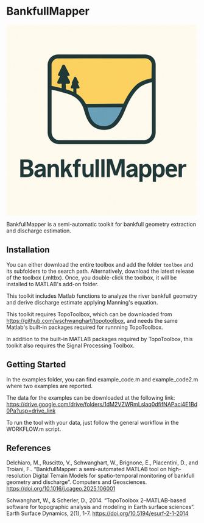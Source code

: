 # BankfullMapper

<img src="images/bankfull_map.png" align="center" width=500>

BankfullMapper is a semi-automatic toolkit for bankfull geometry extraction and discharge estimation.


## Installation

You can either download the entire toolbox and add the folder `toolbox` and its subfolders to the search path. Alternatively, download the latest release of the toolbox (.mltbx). Once, you double-click the toolbox, it will be installed to MATLAB's add-on folder.

This toolkit includes Matlab functions to analyze the river bankfull geometry and derive discharge estimate applying Manning's equation. 

This toolkit requires TopoToolbox, which can be downloaded from https://github.com/wschwanghart/topotoolbox, and needs the same Matlab's built-in packages required for runnning TopoToolbox.

In addition to the built-in MATLAB packages required by TopoToolbox, this toolkit also requires the Signal Processing Toolbox.


## Getting Started

In the examples folder, you can find example_code.m and example_code2.m where two examples are reported.

The data for the examples can be downloaded at the following link: https://drive.google.com/drive/folders/1dM2VZWRmLslaq0dfifNAPaci4E1Bd0Pa?usp=drive_link

To run the tool with your data, just follow the general workflow in the WORKFLOW.m script. 

## References

Delchiaro, M., Ruscitto, V., Schwanghart, W., Brignone, E., Piacentini, D., and Troiani, F.. “BankfullMapper: a semi-automated MATLAB tool on high-resolution Digital Terrain Models for spatio-temporal monitoring of bankfull geometry and discharge”. Computers and Geosciences. https://doi.org/10.1016/j.cageo.2025.106001

Schwanghart, W., & Scherler, D., 2014. “TopoToolbox 2–MATLAB-based software for topographic analysis and modeling in Earth surface sciences”. Earth Surface Dynamics, 2(1), 1-7. https://doi.org/10.5194/esurf-2-1-2014
